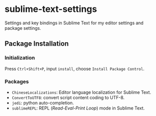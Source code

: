 # sublime-text-settings

Settings and key bindings in Sublime Text for my editor settings and package settings.

## Package Installation

### Initialization

Press `Ctrl+Shift+P`, input `install`, choose `Install Package Control`.

### Packages

- `ChineseLocalizations`: Editor language localization for Sublime Text.
- `ConvertToUTF8`: convert script content coding to UTF-8.
- `jedi`: python auto-completion.
- `sublimeREPL`: REPL (*Read-Eval-Print Loop*) mode in Sublime Text.
